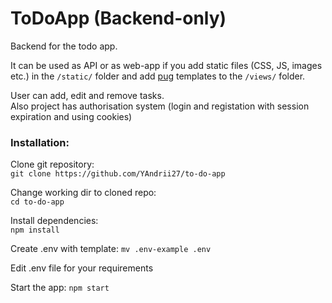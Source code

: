 # ToDoApp (Backend-only)
Backend for the todo app.

It can be used as API or as web-app if you add static files (CSS, JS, images etc.) in the ```/static/``` folder and add [pug](https://pugjs.org/api/getting-started.html) templates to the ```/views/``` folder.  
  
User can add, edit and remove tasks.  
Also project has authorisation system (login and registation with session expiration and using cookies)  

### Installation:  
  
Clone git repository:   
```git clone https://github.com/YAndrii27/to-do-app```  
  
Change working dir to cloned repo:  
```cd to-do-app```  
  
Install dependencies:  
```npm install```
  
Create .env with template:
```mv .env-example .env```  
  
Edit .env file for your requirements  
  
Start the app:
```npm start```